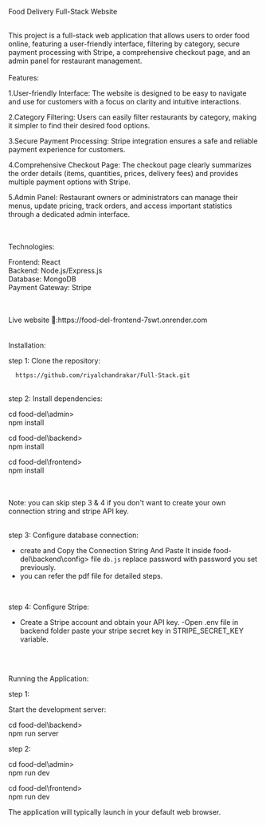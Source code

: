 

Food Delivery Full-Stack Website

<br>
This project is a full-stack web application that allows users to order food online, featuring a user-friendly interface, filtering by category, secure payment processing with Stripe, a comprehensive checkout page, and an admin panel for restaurant management.
<br>
<br>
Features:



 1.User-friendly Interface:  The website is designed to be easy to navigate and use for customers with a focus on clarity   and intuitive interactions.
 
 2.Category Filtering:  Users can easily filter restaurants by category, making it simpler to find their desired food options.

 3.Secure Payment Processing:  Stripe integration ensures a safe and reliable payment experience for customers.

 4.Comprehensive Checkout Page:  The checkout page clearly summarizes the order details (items, quantities, prices, delivery fees) and provides multiple payment options with Stripe.

 5.Admin Panel:  Restaurant owners or administrators can manage their menus, update pricing, track orders, and access important statistics through a dedicated admin interface.


<br>
<br>
Technologies:


 Frontend: React <br>
 Backend: Node.js/Express.js<br>
 Database: MongoDB<br>
 Payment Gateway: Stripe<br>


<br>
<br>
Live website 🔗:https://food-del-frontend-7swt.onrender.com<br>


<br>
<br>
Installation:




  step 1: Clone the repository:

      https://github.com/riyalchandrakar/Full-Stack.git   
   <br>
  step 2: Install dependencies:
   
   cd food-del\admin><br>
   npm install 

   cd food-del\backend><br>
   npm install

   cd food-del\frontend><br>
   npm install


<br>
<br>
Note: you can skip step 3 & 4 if you don't want to create your own connection string and stripe API key.

<br>
<br>
   
step 3: Configure database connection:<br>


   - create and Copy the Connection String And Paste It inside food-del\backend\config>  file `db.js` replace password    with password you set previously.
   - you can refer the pdf file for detailed steps.


<br>

step 4: Configure Stripe:<br>


   - Create a Stripe account and obtain your API key.
   -Open .env file in backend folder paste your stripe secret key in STRIPE_SECRET_KEY variable.

<br>
<br>

Running the Application:


   step 1: 
   
   Start the development server:
   
   cd food-del\backend><br>
   npm  run server

   step 2:
  
   cd food-del\admin><br>
   npm  run dev

   cd food-del\frontend><br>
   npm  run dev
   
 The application will typically launch in your default web browser.



